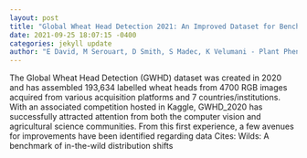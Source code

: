 ```yaml
--- 
layout: post 
title: "Global Wheat Head Detection 2021: An Improved Dataset for Benchmarking Wheat Head Detection Methods" 
date: 2021-09-25 18:07:15 -0400 
categories: jekyll update 
author: "E David, M Serouart, D Smith, S Madec, K Velumani - Plant Phenomics, 2021" 
--- 
```

The Global Wheat Head Detection (GWHD) dataset was created in 2020 and has assembled 193,634 labelled wheat heads from 4700 RGB images acquired from various acquisition platforms and 7 countries/institutions. With an associated competition hosted in Kaggle, GWHD_2020 has successfully attracted attention from both the computer vision and agricultural science communities. From this first experience, a few avenues for improvements have been identified regarding data Cites: Wilds: A benchmark of in-the-wild distribution shifts